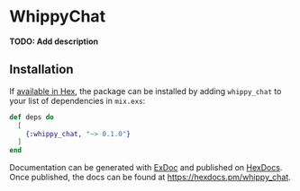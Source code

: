# WhippyChat

**TODO: Add description**

## Installation

If [available in Hex](https://hex.pm/docs/publish), the package can be installed
by adding `whippy_chat` to your list of dependencies in `mix.exs`:

```elixir
def deps do
  [
    {:whippy_chat, "~> 0.1.0"}
  ]
end
```

Documentation can be generated with [ExDoc](https://github.com/elixir-lang/ex_doc)
and published on [HexDocs](https://hexdocs.pm). Once published, the docs can
be found at <https://hexdocs.pm/whippy_chat>.

